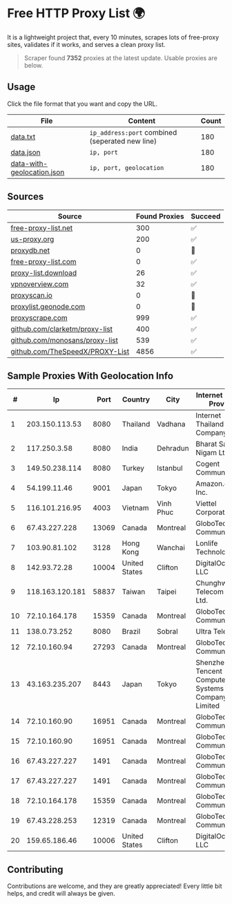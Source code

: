
# Free HTTP Proxy List 🌍

It is a lightweight project that, every 10 minutes, scrapes lots of free-proxy sites, validates if it works, and serves a clean proxy list.


> Scraper found **7352** proxies at the latest update. Usable proxies are below.

## Usage

Click the file format that you want and copy the URL.


|File|Content|Count|
|----|-------|-----|
|[data.txt](https://raw.githubusercontent.com/themiralay/Proxy-List-World/master/data.txt)|`ip_address:port` combined (seperated new line)|180|
|[data.json](https://raw.githubusercontent.com/themiralay/Proxy-List-World/master/data.json)|`ip, port`|180|
|[data-with-geolocation.json](https://raw.githubusercontent.com/themiralay/Proxy-List-World/master/data-with-geolocation.json)|`ip, port, geolocation`|180|

## Sources

|Source|Found Proxies|Succeed|
|------|-------------|-------|
|[free-proxy-list.net](https://free-proxy-list.net)|300|✅|
|[us-proxy.org](https://www.us-proxy.org)|200|✅|
|[proxydb.net](http://proxydb.net)|0|🚫|
|[free-proxy-list.com](https://free-proxy-list.com/?page=&port=&type%5B%5D=http&type%5B%5D=https&up_time=0&search=Search)|0|✅|
|[proxy-list.download](https://www.proxy-list.download/HTTP)|26|✅|
|[vpnoverview.com](https://vpnoverview.com/privacy/anonymous-browsing/free-proxy-servers)|32|✅|
|[proxyscan.io](https://www.proxyscan.io)|0|🚫|
|[proxylist.geonode.com](https://proxylist.geonode.com/api/proxy-list?limit=300&page=1&sort_by=lastChecked&sort_type=desc&protocols=http,https)|0|🚫|
|[proxyscrape.com](https://api.proxyscrape.com/v2/?request=displayproxies&protocol=http&timeout=10000&country=all&ssl=all&anonymity=all)|999|✅|
|[github.com/clarketm/proxy-list](https://raw.githubusercontent.com/clarketm/proxy-list/master/proxy-list-raw.txt)|400|✅|
|[github.com/monosans/proxy-list](https://raw.githubusercontent.com/monosans/proxy-list/main/proxies/http.txt)|539|✅|
|[github.com/TheSpeedX/PROXY-List](https://raw.githubusercontent.com/TheSpeedX/PROXY-List/master/http.txt)|4856|✅|


## Sample Proxies With Geolocation Info

|#|Ip|Port|Country|City|Internet Service Provider|
|-|--|----|-------|----|-------------------------|
|1|203.150.113.53|8080|Thailand|Vadhana|Internet Thailand Company Ltd.|
|2|117.250.3.58|8080|India|Dehradun|Bharat Sanchar Nigam Ltd|
|3|149.50.238.114|8080|Turkey|Istanbul|Cogent Communications|
|4|54.199.11.46|9001|Japan|Tokyo|Amazon.com, Inc.|
|5|116.101.216.95|4003|Vietnam|Vinh Phuc|Viettel Corporation|
|6|67.43.227.228|13069|Canada|Montreal|GloboTech Communications|
|7|103.90.81.102|3128|Hong Kong|Wanchai|Lonlife Technology Co.|
|8|142.93.72.28|10004|United States|Clifton|DigitalOcean, LLC|
|9|118.163.120.181|58837|Taiwan|Taipei|Chunghwa Telecom Co., Ltd.|
|10|72.10.164.178|15359|Canada|Montreal|GloboTech Communications|
|11|138.0.73.252|8080|Brazil|Sobral|Ultra Telecom|
|12|72.10.160.94|27293|Canada|Montreal|GloboTech Communications|
|13|43.163.235.207|8443|Japan|Tokyo|Shenzhen Tencent Computer Systems Company Limited|
|14|72.10.160.90|16951|Canada|Montreal|GloboTech Communications|
|15|72.10.160.90|16951|Canada|Montreal|GloboTech Communications|
|16|67.43.227.227|1491|Canada|Montreal|GloboTech Communications|
|17|67.43.227.227|1491|Canada|Montreal|GloboTech Communications|
|18|72.10.164.178|15359|Canada|Montreal|GloboTech Communications|
|19|67.43.228.253|12319|Canada|Montreal|GloboTech Communications|
|20|159.65.186.46|10006|United States|Clifton|DigitalOcean, LLC|



## Contributing

Contributions are welcome, and they are greatly appreciated! Every
little bit helps, and credit will always be given.

